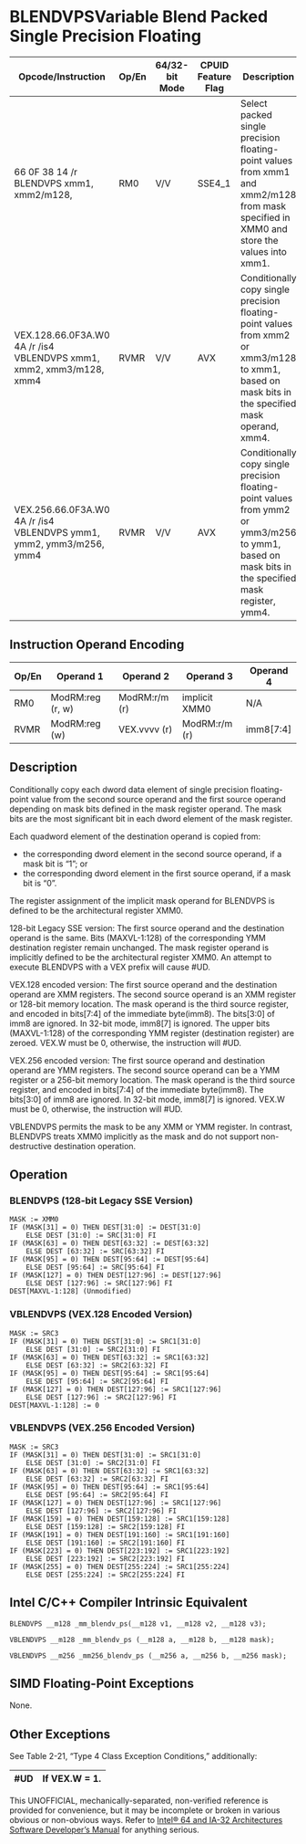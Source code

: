# BLENDVPS**Variable Blend Packed Single Precision Floating**

| Opcode/Instruction                                                  | Op/En | 64/32-bit Mode | CPUID Feature Flag | Description                                                                                                                                        |
| ------------------------------------------------------------------- | ----- | -------------- | ------------------ | -------------------------------------------------------------------------------------------------------------------------------------------------- |
| 66 0F 38 14 /r BLENDVPS xmm1, xmm2/m128, <XMM0>                     | RM0   | V/V            | SSE4_1             | Select packed single precision floating-point values from xmm1 and xmm2/m128 from mask specified in XMM0 and store the values into xmm1.           |
| VEX.128.66.0F3A.W0 4A /r /is4 VBLENDVPS xmm1, xmm2, xmm3/m128, xmm4 | RVMR  | V/V            | AVX                | Conditionally copy single precision floating-point values from xmm2 or xmm3/m128 to xmm1, based on mask bits in the specified mask operand, xmm4.  |
| VEX.256.66.0F3A.W0 4A /r /is4 VBLENDVPS ymm1, ymm2, ymm3/m256, ymm4 | RVMR  | V/V            | AVX                | Conditionally copy single precision floating-point values from ymm2 or ymm3/m256 to ymm1, based on mask bits in the specified mask register, ymm4. |

## Instruction Operand Encoding

| Op/En | Operand 1        | Operand 2     | Operand 3     | Operand 4 |
| ----- | ---------------- | ------------- | ------------- | --------- |
| RM0   | ModRM:reg (r, w) | ModRM:r/m (r) | implicit XMM0 | N/A       |
| RVMR  | ModRM:reg (w)    | VEX.vvvv (r)  | ModRM:r/m (r) | imm8[7:4] |

## Description

Conditionally copy each dword data element of single precision floating-point value from the second source operand and the first source operand depending on mask bits defined in the mask register operand. The mask bits are the most significant bit in each dword element of the mask register.

Each quadword element of the destination operand is copied from:

- the corresponding dword element in the second source operand, if a mask bit is “1”; or
- the corresponding dword element in the first source operand, if a mask bit is “0”.

The register assignment of the implicit mask operand for BLENDVPS is defined to be the architectural register XMM0.

128-bit Legacy SSE version: The first source operand and the destination operand is the same. Bits (MAXVL-1:128) of the corresponding YMM destination register remain unchanged. The mask register operand is implicitly defined to be the architectural register XMM0. An attempt to execute BLENDVPS with a VEX prefix will cause #​​​UD.

VEX.128 encoded version: The first source operand and the destination operand are XMM registers. The second source operand is an XMM register or 128-bit memory location. The mask operand is the third source register, and encoded in bits[7:4] of the immediate byte(imm8). The bits[3:0] of imm8 are ignored. In 32-bit mode, imm8[7] is ignored. The upper bits (MAXVL-1:128) of the corresponding YMM register (destination register) are zeroed. VEX.W must be 0, otherwise, the instruction will #​​​UD.

VEX.256 encoded version: The first source operand and destination operand are YMM registers. The second source operand can be a YMM register or a 256-bit memory location. The mask operand is the third source register, and encoded in bits[7:4] of the immediate byte(imm8). The bits[3:0] of imm8 are ignored. In 32-bit mode, imm8[7] is ignored. VEX.W must be 0, otherwise, the instruction will #​​​UD.

VBLENDVPS permits the mask to be any XMM or YMM register. In contrast, BLENDVPS treats XMM0 implicitly as the mask and do not support non-destructive destination operation.

## Operation

### BLENDVPS (128-bit Legacy SSE Version)

```
MASK := XMM0
IF (MASK[31] = 0) THEN DEST[31:0] := DEST[31:0]
    ELSE DEST [31:0] := SRC[31:0] FI
IF (MASK[63] = 0) THEN DEST[63:32] := DEST[63:32]
    ELSE DEST [63:32] := SRC[63:32] FI
IF (MASK[95] = 0) THEN DEST[95:64] := DEST[95:64]
    ELSE DEST [95:64] := SRC[95:64] FI
IF (MASK[127] = 0) THEN DEST[127:96] := DEST[127:96]
    ELSE DEST [127:96] := SRC[127:96] FI
DEST[MAXVL-1:128] (Unmodified)

```

### VBLENDVPS (VEX.128 Encoded Version)

```
MASK := SRC3
IF (MASK[31] = 0) THEN DEST[31:0] := SRC1[31:0]
    ELSE DEST [31:0] := SRC2[31:0] FI
IF (MASK[63] = 0) THEN DEST[63:32] := SRC1[63:32]
    ELSE DEST [63:32] := SRC2[63:32] FI
IF (MASK[95] = 0) THEN DEST[95:64] := SRC1[95:64]
    ELSE DEST [95:64] := SRC2[95:64] FI
IF (MASK[127] = 0) THEN DEST[127:96] := SRC1[127:96]
    ELSE DEST [127:96] := SRC2[127:96] FI
DEST[MAXVL-1:128] := 0

```

### VBLENDVPS (VEX.256 Encoded Version)

```
MASK := SRC3
IF (MASK[31] = 0) THEN DEST[31:0] := SRC1[31:0]
    ELSE DEST [31:0] := SRC2[31:0] FI
IF (MASK[63] = 0) THEN DEST[63:32] := SRC1[63:32]
    ELSE DEST [63:32] := SRC2[63:32] FI
IF (MASK[95] = 0) THEN DEST[95:64] := SRC1[95:64]
    ELSE DEST [95:64] := SRC2[95:64] FI
IF (MASK[127] = 0) THEN DEST[127:96] := SRC1[127:96]
    ELSE DEST [127:96] := SRC2[127:96] FI
IF (MASK[159] = 0) THEN DEST[159:128] := SRC1[159:128]
    ELSE DEST [159:128] := SRC2[159:128] FI
IF (MASK[191] = 0) THEN DEST[191:160] := SRC1[191:160]
    ELSE DEST [191:160] := SRC2[191:160] FI
IF (MASK[223] = 0) THEN DEST[223:192] := SRC1[223:192]
    ELSE DEST [223:192] := SRC2[223:192] FI
IF (MASK[255] = 0) THEN DEST[255:224] := SRC1[255:224]
    ELSE DEST [255:224] := SRC2[255:224] FI

```

## Intel C/C++ Compiler Intrinsic Equivalent

```
BLENDVPS __m128 _mm_blendv_ps(__m128 v1, __m128 v2, __m128 v3);

```

```
VBLENDVPS __m128 _mm_blendv_ps (__m128 a, __m128 b, __m128 mask);

```

```
VBLENDVPS __m256 _mm256_blendv_ps (__m256 a, __m256 b, __m256 mask);

```

## SIMD Floating-Point Exceptions

None.

## Other Exceptions

See Table 2-21, “Type 4 Class Exception Conditions,” additionally:

| #​​​UD | If VEX.W = 1. |
| ------ | ------------- |

This UNOFFICIAL, mechanically-separated, non-verified reference is provided for convenience, but it may be
incomplete or broken in various obvious or non-obvious
ways. Refer to [Intel® 64 and IA-32 Architectures Software Developer’s Manual](https://software.intel.com/en-us/download/intel-64-and-ia-32-architectures-sdm-combined-volumes-1-2a-2b-2c-2d-3a-3b-3c-3d-and-4) for anything serious.

